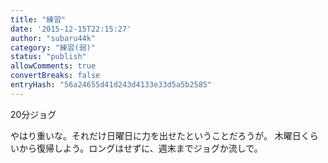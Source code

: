 ```yaml
---
title: "練習"
date: '2015-12-15T22:15:27'
author: "subaru44k"
category: "練習(弱)"
status: "publish"
allowComments: true
convertBreaks: false
entryHash: "56a24655d41d243d4133e33d5a5b2585"
---
```

20分ジョグ

やはり重いな。それだけ日曜日に力を出せたということだろうが。
木曜日くらいから復帰しよう。ロングはせずに、週末までジョグか流しで。
